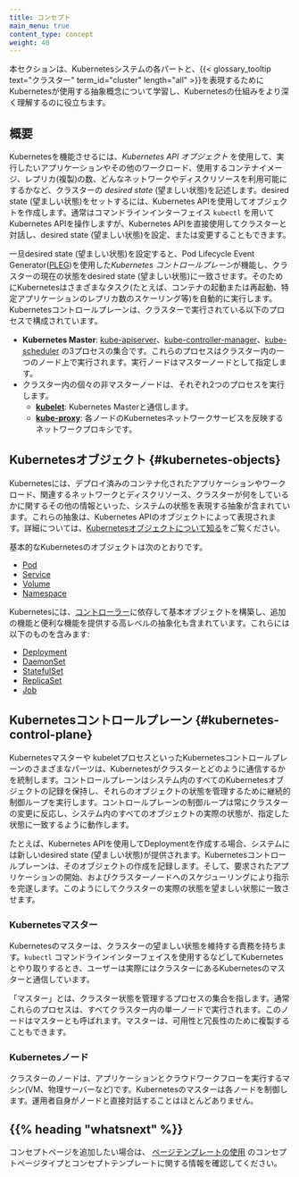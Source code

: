 ```yaml
---
title: コンセプト
main_menu: true
content_type: concept
weight: 40
---
```


<!-- overview -->

本セクションは、Kubernetesシステムの各パートと、{{< glossary_tooltip text="クラスター" term_id="cluster" length="all" >}}を表現するためにKubernetesが使用する抽象概念について学習し、Kubernetesの仕組みをより深く理解するのに役立ちます。



<!-- body -->

## 概要

Kubernetesを機能させるには、*Kubernetes API オブジェクト* を使用して、実行したいアプリケーションやその他のワークロード、使用するコンテナイメージ、レプリカ(複製)の数、どんなネットワークやディスクリソースを利用可能にするかなど、クラスターの *desired state* (望ましい状態)を記述します。desired state (望ましい状態)をセットするには、Kubernetes APIを使用してオブジェクトを作成します。通常はコマンドラインインターフェイス `kubectl` を用いてKubernetes APIを操作しますが、Kubernetes APIを直接使用してクラスターと対話し、desired state (望ましい状態)を設定、または変更することもできます。

一旦desired state (望ましい状態)を設定すると、Pod Lifecycle Event Generator([PLEG](https://github.com/kubernetes/community/blob/master/contributors/design-proposals/node/pod-lifecycle-event-generator.md))を使用した*Kubernetes コントロールプレーン*が機能し、クラスターの現在の状態をdesired state (望ましい状態)に一致させます。そのためにKubernetesはさまざまなタスク(たとえば、コンテナの起動または再起動、特定アプリケーションのレプリカ数のスケーリング等)を自動的に実行します。Kubernetesコントロールプレーンは、クラスターで実行されている以下のプロセスで構成されています。

* **Kubernetes Master**: [kube-apiserver](/docs/admin/kube-apiserver/)、[kube-controller-manager](/docs/admin/kube-controller-manager/)、[kube-scheduler](/docs/admin/kube-scheduler/) の3プロセスの集合です。これらのプロセスはクラスター内の一つのノード上で実行されます。実行ノードはマスターノードとして指定します。
* クラスター内の個々の非マスターノードは、それぞれ2つのプロセスを実行します。
  * **[kubelet](/docs/admin/kubelet/)**: Kubernetes Masterと通信します。
  * **[kube-proxy](/docs/admin/kube-proxy/)**: 各ノードのKubernetesネットワークサービスを反映するネットワークプロキシです。

## Kubernetesオブジェクト {#kubernetes-objects}

Kubernetesには、デプロイ済みのコンテナ化されたアプリケーションやワークロード、関連するネットワークとディスクリソース、クラスターが何をしているかに関するその他の情報といった、システムの状態を表現する抽象が含まれています。これらの抽象は、Kubernetes APIのオブジェクトによって表現されます。詳細については、[Kubernetesオブジェクトについて知る](/ja/docs/concepts/overview/working-with-objects/kubernetes-objects/#kubernetes-objects)をご覧ください。

基本的なKubernetesのオブジェクトは次のとおりです。

* [Pod](/ja/docs/concepts/workloads/pods/pod-overview/)
* [Service](/ja/docs/concepts/services-networking/service/)
* [Volume](/docs/concepts/storage/volumes/)
* [Namespace](/ja/docs/concepts/overview/working-with-objects/namespaces/)

Kubernetesには、[コントローラー](/docs/concepts/architecture/controller/)に依存して基本オブジェクトを構築し、追加の機能と便利な機能を提供する高レベルの抽象化も含まれています。これらには以下のものを含みます:

* [Deployment](/ja/docs/concepts/workloads/controllers/deployment/)
* [DaemonSet](/ja/docs/concepts/workloads/controllers/daemonset/)
* [StatefulSet](/ja/docs/concepts/workloads/controllers/statefulset/)
* [ReplicaSet](/ja/docs/concepts/workloads/controllers/replicaset/)
* [Job](/docs/concepts/workloads/controllers/jobs-run-to-completion/)

## Kubernetesコントロールプレーン {#kubernetes-control-plane}

Kubernetesマスターや kubeletプロセスといったKubernetesコントロールプレーンのさまざまなパーツは、Kubernetesがクラスターとどのように通信するかを統制します。コントロールプレーンはシステム内のすべてのKubernetesオブジェクトの記録を保持し、それらのオブジェクトの状態を管理するために継続的制御ループを実行します。コントロールプレーンの制御ループは常にクラスターの変更に反応し、システム内のすべてのオブジェクトの実際の状態が、指定した状態に一致するように動作します。

たとえば、Kubernetes APIを使用してDeploymentを作成する場合、システムには新しいdesired state (望ましい状態)が提供されます。Kubernetesコントロールプレーンは、そのオブジェクトの作成を記録します。そして、要求されたアプリケーションの開始、およびクラスターノードへのスケジューリングにより指示を完遂します。このようにしてクラスターの実際の状態を望ましい状態に一致させます。

### Kubernetesマスター

Kubernetesのマスターは、クラスターの望ましい状態を維持する責務を持ちます。`kubectl` コマンドラインインターフェイスを使用するなどしてKubernetesとやり取りするとき、ユーザーは実際にはクラスターにあるKubernetesのマスターと通信しています。

「マスター」とは、クラスター状態を管理するプロセスの集合を指します。通常これらのプロセスは、すべてクラスター内の単一ノードで実行されます。このノードはマスターとも呼ばれます。マスターは、可用性と冗長性のために複製することもできます。

### Kubernetesノード

クラスターのノードは、アプリケーションとクラウドワークフローを実行するマシン(VM、物理サーバーなど)です。Kubernetesのマスターは各ノードを制御します。運用者自身がノードと直接対話することはほとんどありません。



## {{% heading "whatsnext" %}}


コンセプトページを追加したい場合は、
[ページテンプレートの使用](/docs/home/contribute/page-templates/)
のコンセプトページタイプとコンセプトテンプレートに関する情報を確認してください。


